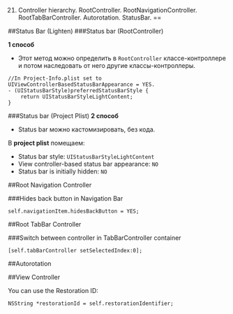 21. Controller hierarchy. RootController. RootNavigationController. RootTabBarController. Autorotation. StatusBar.
==

##Status Bar (Lighten)
###Status bar (RootController)

**1 способ**
- Этот метод можно определить в `RootController` классе-контроллере и потом наследовать от него другие классы-контроллеры.
```objc
//In Project-Info.plist set to UIViewControllerBasedStatusBarAppearance = YES.
- (UIStatusBarStyle)preferredStatusBarStyle {
    return UIStatusBarStyleLightContent;
}
```
###Status bar (Project Plist)
**2 способ**
- Status bar можно кастомизировать, без кода.

В **project plist** помещаем:
* Status bar style: `UIStatusBarStyleLightContent`
* View controller-based status bar appearance: `NO`
* Status bar is initially hidden: `NO`

##Root Navigation Controller

###Hides back button in Navigation Bar
```objc
self.navigationItem.hidesBackButton = YES;
```
##Root TabBar Controller

###Switch between controller in TabBarController container
```objc
[self.tabBarController setSelectedIndex:0];
```

##Autorotation

##View Controller

You can use the Restoration ID:
```objc
NSString *restorationId = self.restorationIdentifier;
```









